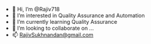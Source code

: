 - 👋 Hi, I’m @Rajiv718
- 👀 I’m interested in Quality Assurance and Automation
- 🌱 I’m currently learning Quality Assurance 
- 💞️ I’m looking to collaborate on ...
- 📫 RajivSukhnandan@gmail.com

<!---
Rajiv718/Rajiv718 is a ✨ special ✨ repository because its `README.md` (this file) appears on your GitHub profile.
You can click the Preview link to take a look at your changes.
--->
